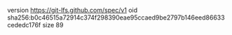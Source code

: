 version https://git-lfs.github.com/spec/v1
oid sha256:b0c46515a72914c374f298390eae95ccaed9be2797b146eed86633cededc176f
size 89
